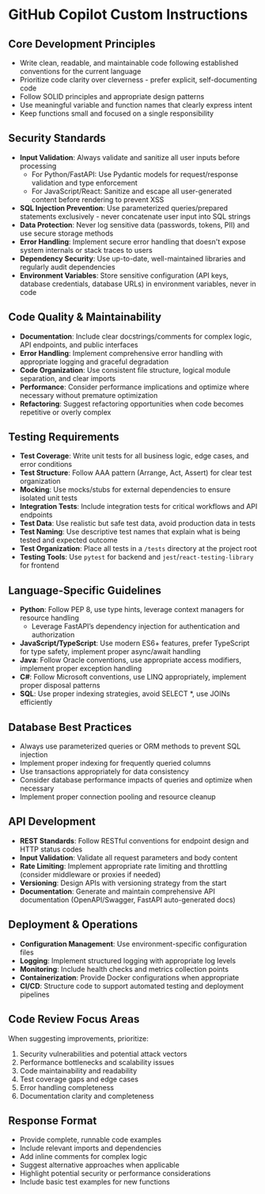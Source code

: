 # GitHub Copilot Custom Instructions

## Core Development Principles
- Write clean, readable, and maintainable code following established conventions for the current language
- Prioritize code clarity over cleverness - prefer explicit, self-documenting code
- Follow SOLID principles and appropriate design patterns
- Use meaningful variable and function names that clearly express intent
- Keep functions small and focused on a single responsibility

## Security Standards
- **Input Validation**: Always validate and sanitize all user inputs before processing
  - For Python/FastAPI: Use Pydantic models for request/response validation and type enforcement
  - For JavaScript/React: Sanitize and escape all user-generated content before rendering to prevent XSS
- **SQL Injection Prevention**: Use parameterized queries/prepared statements exclusively - never concatenate user input into SQL strings
- **Data Protection**: Never log sensitive data (passwords, tokens, PII) and use secure storage methods
- **Error Handling**: Implement secure error handling that doesn't expose system internals or stack traces to users
- **Dependency Security**: Use up-to-date, well-maintained libraries and regularly audit dependencies
- **Environment Variables**: Store sensitive configuration (API keys, database credentials, database URLs) in environment variables, never in code

## Code Quality & Maintainability
- **Documentation**: Include clear docstrings/comments for complex logic, API endpoints, and public interfaces
- **Error Handling**: Implement comprehensive error handling with appropriate logging and graceful degradation
- **Code Organization**: Use consistent file structure, logical module separation, and clear imports
- **Performance**: Consider performance implications and optimize where necessary without premature optimization
- **Refactoring**: Suggest refactoring opportunities when code becomes repetitive or overly complex

## Testing Requirements
- **Test Coverage**: Write unit tests for all business logic, edge cases, and error conditions
- **Test Structure**: Follow AAA pattern (Arrange, Act, Assert) for clear test organization
- **Mocking**: Use mocks/stubs for external dependencies to ensure isolated unit tests
- **Integration Tests**: Include integration tests for critical workflows and API endpoints
- **Test Data**: Use realistic but safe test data, avoid production data in tests
- **Test Naming**: Use descriptive test names that explain what is being tested and expected outcome
- **Test Organization**: Place all tests in a `/tests` directory at the project root
- **Testing Tools**: Use `pytest` for backend and `jest`/`react-testing-library` for frontend

## Language-Specific Guidelines
- **Python**: Follow PEP 8, use type hints, leverage context managers for resource handling
  - Leverage FastAPI’s dependency injection for authentication and authorization
- **JavaScript/TypeScript**: Use modern ES6+ features, prefer TypeScript for type safety, implement proper async/await handling
- **Java**: Follow Oracle conventions, use appropriate access modifiers, implement proper exception handling
- **C#**: Follow Microsoft conventions, use LINQ appropriately, implement proper disposal patterns
- **SQL**: Use proper indexing strategies, avoid SELECT *, use JOINs efficiently

## Database Best Practices
- Always use parameterized queries or ORM methods to prevent SQL injection
- Implement proper indexing for frequently queried columns
- Use transactions appropriately for data consistency
- Consider database performance impacts of queries and optimize when necessary
- Implement proper connection pooling and resource cleanup

## API Development
- **REST Standards**: Follow RESTful conventions for endpoint design and HTTP status codes
- **Input Validation**: Validate all request parameters and body content
- **Rate Limiting**: Implement appropriate rate limiting and throttling (consider middleware or proxies if needed)
- **Versioning**: Design APIs with versioning strategy from the start
- **Documentation**: Generate and maintain comprehensive API documentation (OpenAPI/Swagger, FastAPI auto-generated docs)

## Deployment & Operations
- **Configuration Management**: Use environment-specific configuration files
- **Logging**: Implement structured logging with appropriate log levels
- **Monitoring**: Include health checks and metrics collection points
- **Containerization**: Provide Docker configurations when appropriate
- **CI/CD**: Structure code to support automated testing and deployment pipelines

## Code Review Focus Areas
When suggesting improvements, prioritize:
1. Security vulnerabilities and potential attack vectors
2. Performance bottlenecks and scalability issues
3. Code maintainability and readability
4. Test coverage gaps and edge cases
5. Error handling completeness
6. Documentation clarity and completeness

## Response Format
- Provide complete, runnable code examples
- Include relevant imports and dependencies
- Add inline comments for complex logic
- Suggest alternative approaches when applicable
- Highlight potential security or performance considerations
- Include basic test examples for new functions